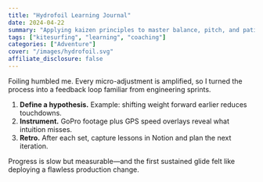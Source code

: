 ```yaml
---
title: "Hydrofoil Learning Journal"
date: 2024-04-22
summary: "Applying kaizen principles to master balance, pitch, and patience."
tags: ["kitesurfing", "learning", "coaching"]
categories: ["Adventure"]
cover: "/images/hydrofoil.svg"
affiliate_disclosure: false
---
```


Foiling humbled me. Every micro-adjustment is amplified, so I turned the process into a feedback loop familiar from engineering sprints.

1. **Define a hypothesis.** Example: shifting weight forward earlier reduces touchdowns.
2. **Instrument.** GoPro footage plus GPS speed overlays reveal what intuition misses.
3. **Retro.** After each set, capture lessons in Notion and plan the next iteration.

Progress is slow but measurable—and the first sustained glide felt like deploying a flawless production change.
